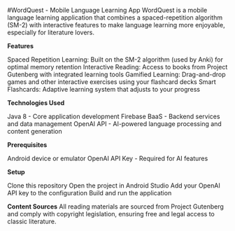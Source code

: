 #WordQuest - Mobile Language Learning App
WordQuest is a mobile language learning application that combines a spaced-repetition algorithm (SM-2) with interactive features to make language learning more enjoyable, especially for literature lovers.

**Features**

Spaced Repetition Learning: Built on the SM-2 algorithm (used by Anki) for optimal memory retention
Interactive Reading: Access to books from Project Gutenberg with integrated learning tools
Gamified Learning: Drag-and-drop games and other interactive exercises using your flashcard decks
Smart Flashcards: Adaptive learning system that adjusts to your progress

**Technologies Used**

Java 8 - Core application development
Firebase BaaS - Backend services and data management
OpenAI API - AI-powered language processing and content generation

**Prerequisites**

Android device or emulator
OpenAI API Key - Required for AI features 

**Setup**

Clone this repository
Open the project in Android Studio
Add your OpenAI API key to the configuration
Build and run the application

 
**Content Sources**
All reading materials are sourced from Project Gutenberg and comply with copyright legislation, ensuring free and legal access to classic literature.
